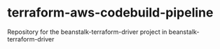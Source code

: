 # terraform-aws-codebuild-pipeline
Repository for the beanstalk-terraform-driver project in beanstalk-terraform-driver
